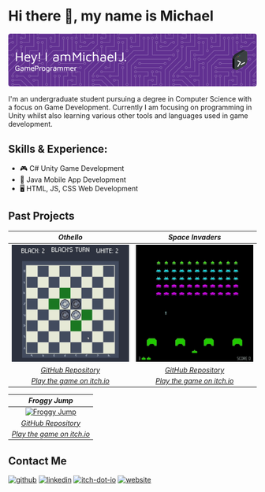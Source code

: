 # Hi there 👋, my name is Michael
![Game Developer](https://raw.githubusercontent.com/Mickkers/Mickkers/main/github-header-image.png)

I'm an undergraduate student pursuing a degree in Computer Science with a focus on Game Development. Currently I am focusing on programming in Unity whilst also learning various other tools and languages used in game development.

## Skills & Experience: 
- 🎮 C# Unity Game Development
- 📱 Java Mobile App Development
- 🖥️ HTML, JS, CSS Web Development

## Past Projects

| *Othello* | *Space Invaders* |
|:--:|:--:| 
| [![Othello Demo](https://raw.githubusercontent.com/Mickkers/Mickkers/main/OthelloGif.gif)](https://mickkers.itch.io/othello) | [![Space Invaders Demo](https://raw.githubusercontent.com/Mickkers/Mickkers/main/SpaceInvadersDemo.gif)](https://mickkers.itch.io/space-invaders) | 
| [*GitHub Repository*](https://github.com/Mickkers/Othello-2D) | [*GitHub Repository*](https://github.com/Mickkers/SpaceInvaders) |
| [*Play the game on itch.io*](https://mickkers.itch.io/othello) | [*Play the game on itch.io*](https://mickkers.itch.io/space-invaders) |

| *Froggy Jump* |
|:--:| 
| [![Froggy Jump](https://raw.githubusercontent.com/Mickkers/Mickkers/main/Froggy%20Jump.gif)](https://mickkers.itch.io/froggy-jump) | 
| [*GitHub Repository*](https://github.com/Mickkers/Froggy-Jump) |
| [*Play the game on itch.io*](https://mickkers.itch.io/froggy-jump) |

## Contact Me
[<img src='https://cdn.jsdelivr.net/npm/simple-icons@3.0.1/icons/github.svg' alt='github' height='40'>](https://github.com/mickkers)  [<img src='https://cdn.jsdelivr.net/npm/simple-icons@3.0.1/icons/linkedin.svg' alt='linkedin' height='40'>](https://www.linkedin.com/in/Michael-J-Dev/)  [<img src='https://cdn.jsdelivr.net/npm/simple-icons@3.0.1/icons/itch-dot-io.svg' alt='itch-dot-io' height='40'>](https://mickkers.itch.io)    [<img src='https://cdn.jsdelivr.net/npm/simple-icons@3.0.1/icons/icloud.svg' alt='website' height='40'>](https://linktr.ee/Mickkers)  

